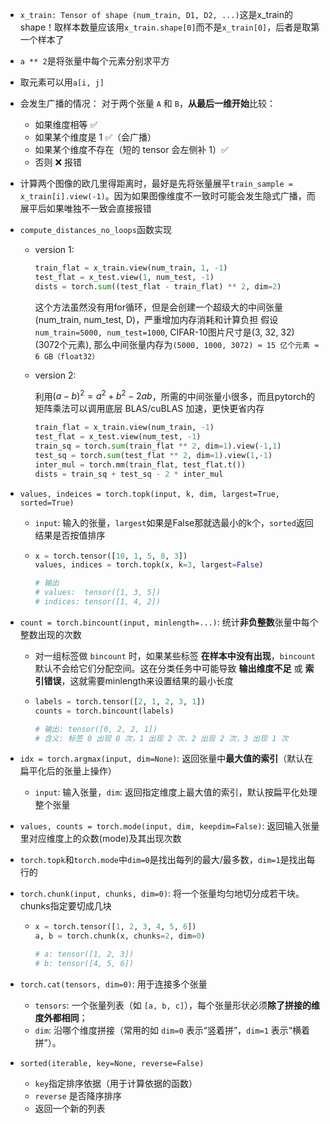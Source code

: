 - `x_train: Tensor of shape (num_train, D1, D2, ...)`这是x_train的shape！取样本数量应该用`x_train.shape[0]`而不是`x_train[0]`，后者是取第一个样本了

- `a ** 2`是将张量中每个元素分别求平方

- 取元素可以用`a[i, j]`

- 会发生广播的情况：
  对于两个张量 `A` 和 `B`，**从最后一维开始**比较：
  - 如果维度相等 ✅
  - 如果某个维度是 1 ✅（会广播）
  - 如果某个维度不存在（短的 tensor 会左侧补 1）✅
  - 否则 ❌ 报错

- 计算两个图像的欧几里得距离时，最好是先将张量展平`train_sample = x_train[i].view(-1)`。因为如果图像维度不一致时可能会发生隐式广播，而展平后如果唯独不一致会直接报错

- `compute_distances_no_loops`函数实现

  - version 1:

    ```python
    train_flat = x_train.view(num_train, 1, -1)
    test_flat = x_test.view(1, num_test, -1)
    dists = torch.sum((test_flat - train_flat) ** 2, dim=2)
    ```

    这个方法虽然没有用for循环，但是会创建一个超级大的中间张量(num_train, num_test, D)，严重增加内存消耗和计算负担
    假设`num_train=5000, num_test=1000`, CIFAR-10图片尺寸是(3, 32, 32) (3072个元素), 那么中间张量内存为`(5000, 1000, 3072) ≈ 15 亿个元素 ≈ 6 GB（float32）`

  - version 2:

    利用$(a-b)^2=a^2+b^2-2ab$，所需的中间张量小很多，而且pytorch的矩阵乘法可以调用底层 BLAS/cuBLAS 加速，更快更省内存

    ```python
    train_flat = x_train.view(num_train, -1)
    test_flat = x_test.view(num_test, -1)
    train_sq = torch.sum(train_flat ** 2, dim=1).view(-1,1)
    test_sq = torch.sum(test_flat ** 2, dim=1).view(1,-1)
    inter_mul = torch.mm(train_flat, test_flat.t())
    dists = train_sq + test_sq - 2 * inter_mul
    ```

    

- `values, indeices = torch.topk(input, k, dim, largest=True, sorted=True)`

  - `input`: 输入的张量，`largest`如果是False那就选最小的k个，`sorted`返回结果是否按值排序

  - ```python
    x = torch.tensor([10, 1, 5, 8, 3])
    values, indices = torch.topk(x, k=3, largest=False)
    
    # 输出
    # values:  tensor([1, 3, 5])
    # indices: tensor([1, 4, 2])
    ```

- `count = torch.bincount(input, minlength=...)`: 统计**非负整数**张量中每个整数出现的次数

  - 对一组标签做 `bincount` 时，如果某些标签 **在样本中没有出现**，`bincount` 默认不会给它们分配空间。这在分类任务中可能导致 **输出维度不足** 或 **索引错误**，这就需要minlength来设置结果的最小长度

  - ```python
    labels = torch.tensor([2, 1, 2, 3, 1])
    counts = torch.bincount(labels)
    
    # 输出: tensor([0, 2, 2, 1])
    # 含义: 标签 0 出现 0 次，1 出现 2 次，2 出现 2 次，3 出现 1 次
    ```

- `idx = torch.argmax(input, dim=None)`: 返回张量中**最大值的索引**（默认在扁平化后的张量上操作）

  - `input`: 输入张量，`dim`: 返回指定维度上最大值的索引，默认按扁平化处理整个张量

- `values, counts = torch.mode(input, dim, keepdim=False)`: 返回输入张量里对应维度上的众数(mode)及其出现次数

- `torch.topk`和`torch.mode`中`dim=0`是找出每列的最大/最多数，`dim=1`是找出每行的

- `torch.chunk(input, chunks, dim=0)`: 将一个张量均匀地切分成若干块。chunks指定要切成几块

  - ```python
    x = torch.tensor([1, 2, 3, 4, 5, 6])
    a, b = torch.chunk(x, chunks=2, dim=0)
    
    # a: tensor([1, 2, 3])
    # b: tensor([4, 5, 6])
    ```

- `torch.cat(tensors, dim=0)`: 用于连接多个张量

  - `tensors`: 一个张量列表（如 `[a, b, c]`），每个张量形状必须**除了拼接的维度外都相同**；
  - `dim`: 沿哪个维度拼接（常用的如 `dim=0` 表示“竖着拼”，`dim=1` 表示“横着拼”）。

- `sorted(iterable, key=None, reverse=False)`
  - `key`指定排序依据（用于计算依据的函数）
  - `reverse` 是否降序排序
  - 返回一个新的列表